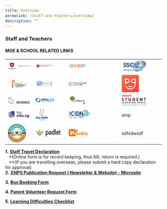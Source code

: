 ```yaml
---
title: Overview
permalink: /staff-and-teachers/overview/
description: ""
---
```

### Staff and Teachers

#### MOE & SCHOOL RELATED LINKS

|  	|  	|  	|  	|
|---	|---	|---	|---	|
| <a href="https://idp.mims.moe.gov.sg/nidp/saml2/sso"><img style="width:99%" src="/images/sat1.png"></a> 	| <a href="https://intranet.moe.gov.sg/"><img style="width:65%" src="/images/sat2.png"></a> 	|  <a href="https://www.hrp.gov.sg/hrp/#/"><img style="width:35%" src="/images/sat3.png"></a>	|  <a href="https://ssoe2.moe.edu.sg/"><img style="width:65%" src="/images/sat4.png"></a>	|
| <a href="https://schoolcockpit.moe.gov.sg/"><img style="width:99%" src="/images/sat5.png"></a> 	| <a href="https://rbs.avero-tech.com/"><img style="width:60%" src="/images/sat6.png"></a> 	| <a href="https://rbs.avero-tech.com/"><img style="width:40%" src="/images/sat7.png"></a> 	| <a href="https://pg.moe.edu.sg/"><img style="width:45%" src="/images/sat8.png"></a> 	|
| <a href="https://iexams.seab.gov.sg/"><img style="width:95%" src="/images/sat9.png"></a> 	| <a href="https://opal2.moe.edu.sg/"><img style="width:65%" src="/images/sat10.png"></a>	| <a href="https://sites.google.com/moe.edu.sg/communication-channel-teachers/home?authuser=1"><img style="width:35%" src="/images/sat11.png"></a> 	| <a href="https://vle.learning.moe.edu.sg/login"><img style="width:65%" src="/images/sat12.png"></a> 	|
| <a href="https://for.edu.sg/#/"><img style="width:95%" src="/images/sat13.png"></a> 	| <a href="https://forms.moe.edu.sg/"><img style="width:45%" src="/images/sat14.png"></a> 	| <a href="https://icon.moe.edu.sg/"><img style="width:45%" src="/images/iconlink.png"></a>  	| emp 	| <br> 
|<a href="https://sites.google.com/xnps.edu.sg/xnps-publications/home?pli=1&authuser=1"><img style="width:80%" src="/images/Publication.jpeg">|<a href="https://xnpsict.padlet.org/auth/login"><img style="width:90%" src="/images/sat16.png"></a>|<a href="https://www.koobits.com/"><img style="width:40%" src="/images/sat15.png">|sdfsdwsdf|

**1.** **[Staff Travel Declaration](https://docs.google.com/forms/d/e/1FAIpQLSegAMpctqUCaFMDYrvicIj7dCXDshnFYIFpZr2yerelBjpZ2g/viewform)**    
   \*(Online form is for record keeping, thus NIL return is required.)    
   \*\*(If you are travelling overseas, please submit a hard copy declaration for approval)  
**2. [XNPS Publication Request ( Newsletter & Website) - Microsite](https://sites.google.com/moe.edu.sg/xnps-publications-website-news/home?authuser=2)**  
  
**3. [Bus Booking Form](https://docs.google.com/forms/d/1qYdbi7NHF5L_oGCV2K5MqR5j0ttNFn9a0O-CJLoCg1E/viewform)**  

**4. [Parent Volunteer Request Form](https://goo.gl/forms/0FMptHySCjBxd0kI3)**   
  
**5. [Learning Difficulties Checklist](https://docs.google.com/a/moe.edu.sg/forms/d/1xSaJo4ayQVKr4okuqFBmsVgWpLf_c6NuyEnu-C-e_P0/viewform)**